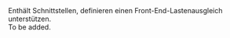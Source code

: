 <Namespace Name="Microsoft.Azure.Management.Network.Fluent.HasFrontend.Definition">
  <Docs>
    <summary>Enthält Schnittstellen, definieren einen Front-End-Lastenausgleich unterstützen.</summary> 
    <remarks>To be added.</remarks>
  </Docs>
</Namespace>
